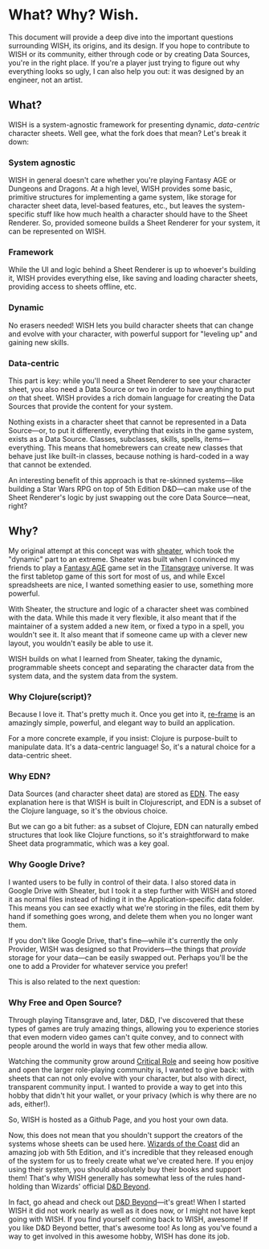 What? Why? Wish.
================

This document will provide a deep dive into the important questions surrounding WISH, its origins, and its design. If you hope to contribute to WISH or its community, either through code or by creating Data Sources, you're in the right place. If you're a player just trying to figure out why everything looks so ugly, I can also help you out: it was designed by an engineer, not an artist.

## What?

WISH is a system-agnostic framework for presenting dynamic, *data-centric* character sheets. Well gee, what the fork does that mean? Let's break it down:

### System agnostic

WISH in general doesn't care whether you're playing Fantasy AGE or Dungeons and Dragons. At a high level, WISH provides some basic, primitive structures for implementing a game system, like storage for character sheet data, level-based features, etc., but leaves the system-specific stuff like how much health a character should have to the Sheet Renderer. So, provided someone builds a Sheet Renderer for your system, it can be represented on WISH.

### Framework

While the UI and logic behind a Sheet Renderer is up to whoever's building it, WISH provides everything else, like saving and loading character sheets, providing access to sheets offline, etc.

### Dynamic

No erasers needed! WISH lets you build character sheets that can change and evolve with your character, with powerful support for "leveling up" and gaining new skills.

### Data-centric

This part is key: while you'll need a Sheet Renderer to see your character sheet, you also need a Data Source or two in order to have anything to put *on* that sheet. WISH provides a rich domain language for creating the Data Sources that provide the content for your system.

Nothing exists in a character sheet that cannot be represented in a Data Source—or, to put it differently, everything that exists in the game system, exists as a Data Source. Classes, subclasses, skills, spells, items—everything. This means that homebrewers can create new classes that behave just like built-in classes, because nothing is hard-coded in a way that cannot be extended.

An interesting benefit of this approach is that re-skinned systems—like building a Star Wars RPG on top of 5th Edition D&D—can make use of the Sheet Renderer's logic by just swapping out the core Data Source—neat, right?

## Why?

My original attempt at this concept was with [sheater][1], which took the "dynamic" part to an extreme. Sheater was built when I convinced my friends to play a [Fantasy AGE][2] game set in the [Titansgrave][3] universe. It was the first tabletop game of this sort for most of us, and while Excel spreadsheets are nice, I wanted something easier to use, something more powerful.

With Sheater, the structure and logic of a character sheet was combined with the data. While this made it very flexible, it also meant that if the maintainer of a system added a new item, or fixed a typo in a spell, you wouldn't see it. It also meant that if someone came up with a clever new layout, you wouldn't easily be able to use it.

WISH builds on what I learned from Sheater, taking the dynamic, programmable sheets concept and separating the character data from the system data, and the system data from the system.

### Why Clojure(script)?

Because I love it. That's pretty much it. Once you get into it, [re-frame][4] is an amazingly simple, powerful, and elegant way to build an application.

For a more concrete example, if you insist: Clojure is purpose-built to manipulate data. It's a data-centric language! So, it's a natural choice for a data-centric sheet.

### Why EDN?

Data Sources (and character sheet data) are stored as [EDN][5]. The easy explanation here is that WISH is built in Clojurescript, and EDN is a subset of the Clojure language, so it's the obvious choice.

But we can go a bit futher: as a subset of Clojure, EDN can naturally embed structures that look like Clojure functions, so it's straightforward to make Sheet data programmatic, which was a key goal.

### Why Google Drive?

I wanted users to be fully in control of their data. I also stored data in Google Drive with Sheater, but I took it a step further with WISH and stored it as normal files instead of hiding it in the Application-specific data folder. This means you can see exactly what we're storing in the files, edit them by hand if something goes wrong, and delete them when you no longer want them.

If you don't like Google Drive, that's fine—while it's currently the only Provider, WISH was designed so that Providers—the things that *provide* storage for your data—can be easily swapped out. Perhaps you'll be the one to add a Provider for whatever service you prefer!

This is also related to the next question:

### Why Free and Open Source?

Through playing Titansgrave and, later, D&D, I've discovered that these types of games are truly amazing things, allowing you to experience stories that even modern video games can't quite convey, and to connect with people around the world in ways that few other media allow.

Watching the community grow around [Critical Role][6] and seeing how positive and open the larger role-playing community is, I wanted to give back: with sheets that can not only evolve with your character, but also with direct, transparent community input. I wanted to provide a way to get into this hobby that didn't hit your wallet, or your privacy (which is why there are no ads, either!).

So, WISH is hosted as a Github Page, and you host your own data.

Now, this does not mean that you shouldn't support the creators of the systems whose sheets can be used here. [Wizards of the Coast][7] did an amazing job with 5th Edition, and it's incredible that they released enough of the system for us to freely create what we've created here. If you enjoy using their system, you should absolutely buy their books and support them! That's why WISH generally has somewhat less of the rules hand-holding than Wizards' official [D&D Beyond][8].

In fact, go ahead and check out [D&D Beyond][8]—it's great! When I started WISH it did not work nearly as well as it does now, or I might not have kept going with WISH. If you find yourself coming back to WISH, awesome! If you like D&D Beyond better, that's awesome too! As long as you've found a way to get involved in this awesome hobby, WISH has done its job.

[1]: https://github.com/dhleong/sheater
[2]: https://greenroninstore.com/products/fantasy-age-basic-rulebook
[3]: https://geekandsundry.com/shows/titansgrave/
[4]: https://github.com/Day8/re-frame
[5]: https://github.com/edn-format/edn
[6]: https://critrole.com/
[7]: https://dnd.wizards.com/
[8]: https://dndbeyond.com
